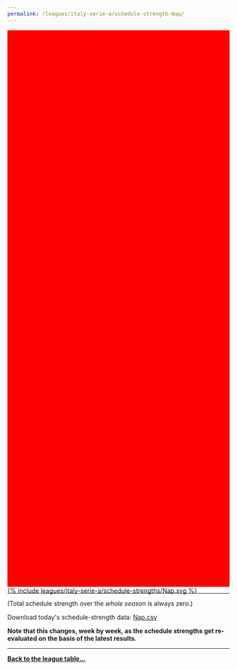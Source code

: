 ```yaml
---
permalink: /leagues/italy-serie-a/schedule-strength-Nap/
---
```


<style>
.svg-wrap {
    background-color:red;
    height:0;
    padding-top:250%; /* 350px/550px */
    position: relative;
}

svg {
    background-color: white;
    height: 100%;
    display:block;
    width: 100%;
    position: absolute;
    top:0;
    left:0;
}
</style>


<div class="svg-wrap">
{% include leagues/italy-serie-a/schedule-strengths/Nap.svg %}
</div>

-----

(Total schedule strength over the *whole season* is always zero.)


Download today's schedule-strength data: [Nap.csv](/assets/leagues/italy-serie-a/2024/schedule-strengths/Nap.csv)

**Note that this changes, week by week, as the schedule strengths get re-evaluated on the
basis of the latest results.**

-----

[**Back to the league table...**](/leagues/italy-serie-a)


